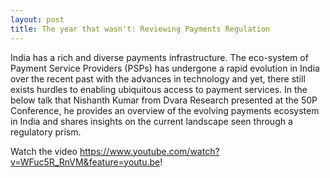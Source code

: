 ```yaml
---
layout: post
title: The year that wasn't: Reviewing Payments Regulation
---
```


India has a rich and diverse payments infrastructure. The eco-system of Payment Service Providers (PSPs) has undergone a rapid evolution in India over the recent past with the advances in technology and yet, there still exists hurdles to enabling ubiquitous access to payment services. In the below talk that Nishanth Kumar from Dvara Research presented at the 50P Conference, he provides an overview of the evolving payments ecosystem in India and shares insights on the current landscape seen through a regulatory prism.

Watch the video <https://www.youtube.com/watch?v=WFuc5R_RnVM&feature=youtu.be>!

